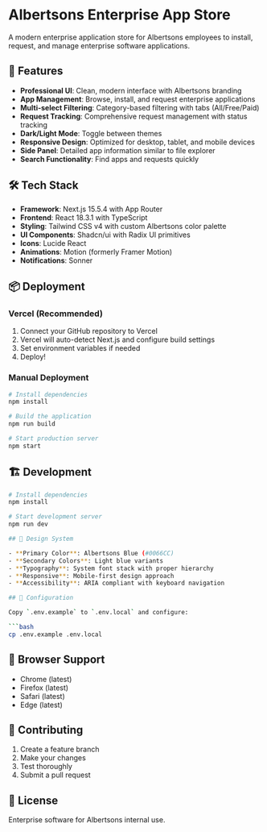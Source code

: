 # Albertsons Enterprise App Store

A modern enterprise application store for Albertsons employees to install, request, and manage enterprise software applications.

## 🚀 Features

- **Professional UI**: Clean, modern interface with Albertsons branding
- **App Management**: Browse, install, and request enterprise applications
- **Multi-select Filtering**: Category-based filtering with tabs (All/Free/Paid)
- **Request Tracking**: Comprehensive request management with status tracking
- **Dark/Light Mode**: Toggle between themes
- **Responsive Design**: Optimized for desktop, tablet, and mobile devices
- **Side Panel**: Detailed app information similar to file explorer
- **Search Functionality**: Find apps and requests quickly

## 🛠 Tech Stack

- **Framework**: Next.js 15.5.4 with App Router
- **Frontend**: React 18.3.1 with TypeScript
- **Styling**: Tailwind CSS v4 with custom Albertsons color palette
- **UI Components**: Shadcn/ui with Radix UI primitives
- **Icons**: Lucide React
- **Animations**: Motion (formerly Framer Motion)
- **Notifications**: Sonner

## 📦 Deployment

### Vercel (Recommended)

1. Connect your GitHub repository to Vercel
2. Vercel will auto-detect Next.js and configure build settings
3. Set environment variables if needed
4. Deploy!

### Manual Deployment

```bash
# Install dependencies
npm install

# Build the application
npm run build

# Start production server
npm start
```

## 🏗 Development

```bash
# Install dependencies
npm install

# Start development server
npm run dev

## 🎨 Design System

- **Primary Color**: Albertsons Blue (#0066CC)
- **Secondary Colors**: Light blue variants
- **Typography**: System font stack with proper hierarchy
- **Responsive**: Mobile-first design approach
- **Accessibility**: ARIA compliant with keyboard navigation

## 🔧 Configuration

Copy `.env.example` to `.env.local` and configure:

```bash
cp .env.example .env.local
```

## 📱 Browser Support

- Chrome (latest)
- Firefox (latest)
- Safari (latest)
- Edge (latest)

## 🤝 Contributing

1. Create a feature branch
2. Make your changes
3. Test thoroughly
4. Submit a pull request

## 📄 License

Enterprise software for Albertsons internal use.